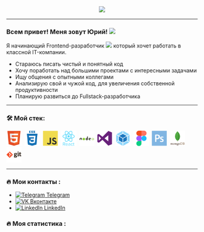 <div id="header" align="center">
  <img src="https://media.giphy.com/media/Nx0rz3jtxtEre/giphy.gif" width="480"/>
</div>

---

### Всем привет! Меня зовут Юрий! <img src="https://media.giphy.com/media/hvRJCLFzcasrR4ia7z/giphy.gif" width="30px"/>
Я начинающий Frontend-разработчик <img src="https://media.giphy.com/media/WUlplcMpOCEmTGBtBW/giphy.gif" width="30"> который хочет работать в классной IT-компании.
- Стараюсь писать чистый и понятный код
- Хочу поработать над большими проектами с интересными задачами
- Ищу общения с опытными коллегами
- Анализирую свой и чужой код, для увеличения собственной продуктивности
- Планирую развиться до Fullstack-разработчика

---

### :hammer_and_wrench: Мой стек:
<div>
  <img src="https://github.com/devicons/devicon/blob/master/icons/html5/html5-original.svg" title="HTML5" alt="HTML" width="40" height="40"/>&nbsp;
  <img src="https://github.com/devicons/devicon/blob/master/icons/css3/css3-plain-wordmark.svg"  title="CSS3" alt="CSS" width="40" height="40"/>&nbsp;
  <img src="https://github.com/devicons/devicon/blob/master/icons/javascript/javascript-original.svg" title="JavaScript" alt="JavaScript" width="40" height="40"/>&nbsp;
  <img src="https://github.com/devicons/devicon/blob/master/icons/react/react-original-wordmark.svg" title="React" alt="React" width="40" height="40"/>&nbsp;
  <img src="https://github.com/devicons/devicon/blob/master/icons/nodejs/nodejs-original-wordmark.svg" title="NodeJS" alt="NodeJS" width="40" height="40"/>&nbsp;
  <img src="https://github.com/devicons/devicon/blob/master/icons/visualstudio/visualstudio-plain.svg" title="VisualStudio" **alt="VisualStudio" width="40" height="40"/>&nbsp;
  <img src="https://github.com/devicons/devicon/blob/master/icons/webpack/webpack-original.svg" title="Webpack" **alt="Webpack" width="40" height="40"/>&nbsp;
  <img src="https://github.com/devicons/devicon/blob/master/icons/figma/figma-original.svg" title="Figma" **alt="Figma" width="40" height="40"/>&nbsp;
  <img src="https://github.com/devicons/devicon/blob/master/icons/photoshop/photoshop-plain.svg" title="Photoshop" **alt="Photoshop" width="40" height="40"/>&nbsp;
  <img src="https://github.com/devicons/devicon/blob/master/icons/mongodb/mongodb-original-wordmark.svg" title="Mongodb" **alt="Mongodb" width="40" height="40"/>&nbsp;
  <img src="https://github.com/devicons/devicon/blob/master/icons/git/git-original-wordmark.svg" title="Git" **alt="Git" width="40" height="40"/>
</div>

---

### :fire: Мои контакты :
- <a href="https://t.me/zeddybig">
    <img src="https://upload.wikimedia.org/wikipedia/commons/8/83/Telegram_2019_Logo.svg" alt="Telegram" width="15"/> Telegram
  </a>
- <a href="https://vk.com/zeddybig">
    <img src="https://upload.wikimedia.org/wikipedia/commons/2/21/VK.com-logo.svg" alt="VK" width="15"/> Вконтакте
  </a>
- <a href="https://www.linkedin.com/in/zeddybig/">
    <img src="https://upload.wikimedia.org/wikipedia/commons/thumb/f/f8/LinkedIn_icon_circle.svg/240px-LinkedIn_icon_circle.svg.png" alt="LinkedIn" width="15"/> LinkedIn
  </a>
  

### :fire: Моя статистика :



<!--
**ZeddyBig/ZeddyBig** is a ✨ _special_ ✨ repository because its `README.md` (this file) appears on your GitHub profile.

Here are some ideas to get you started:

- 🔭 I’m currently working on ...
- 🌱 I’m currently learning ...
- 👯 I’m looking to collaborate on ...
- 🤔 I’m looking for help with ...
- 💬 Ask me about ...
- 📫 How to reach me: ...
- 😄 Pronouns: ...
- ⚡ Fun fact: ...
-->
